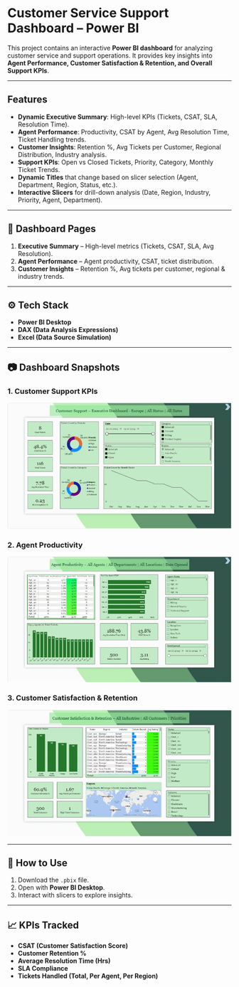 # Customer Service Support Dashboard – Power BI

This project contains an interactive **Power BI dashboard** for analyzing customer service and support operations. It provides key insights into **Agent Performance, Customer Satisfaction & Retention, and Overall Support KPIs**.

---

## Features
- **Dynamic Executive Summary**: High-level KPIs (Tickets, CSAT, SLA, Resolution Time).  
- **Agent Performance**: Productivity, CSAT by Agent, Avg Resolution Time, Ticket Handling trends.  
- **Customer Insights**: Retention %, Avg Tickets per Customer, Regional Distribution, Industry analysis.  
- **Support KPIs**: Open vs Closed Tickets, Priority, Category, Monthly Ticket Trends.  
- **Dynamic Titles** that change based on slicer selection (Agent, Department, Region, Status, etc.).  
- **Interactive Slicers** for drill-down analysis (Date, Region, Industry, Priority, Agent, Department).  

---

## 📌 Dashboard Pages
1. **Executive Summary** – High-level metrics (Tickets, CSAT, SLA, Avg Resolution).  
2. **Agent Performance** – Agent productivity, CSAT, ticket distribution.  
3. **Customer Insights** – Retention %, Avg tickets per customer, regional & industry trends.  

---

## ⚙️ Tech Stack
- **Power BI Desktop**
- **DAX (Data Analysis Expressions)**
- **Excel (Data Source Simulation)**

---

## 📷 Dashboard Snapshots
### 1. Customer Support KPIs  
![Customer Support](./Customer%20Support.JPG)

### 2. Agent Productivity  
![Agent Productivity](./Agent%20Productivity.JPG)

### 3. Customer Satisfaction & Retention  
![Customer Satisfaction](./Customer%20Satisfaction.JPG)

---

## 🚀 How to Use
1. Download the `.pbix` file.  
2. Open with **Power BI Desktop**.  
3. Interact with slicers to explore insights.  

---

## 📈 KPIs Tracked
- **CSAT (Customer Satisfaction Score)**  
- **Customer Retention %**  
- **Average Resolution Time (Hrs)**  
- **SLA Compliance**  
- **Tickets Handled (Total, Per Agent, Per Region)**
